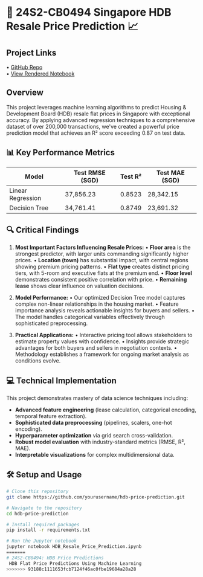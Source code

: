 # 🏢 24S2-CB0494 Singapore HDB Resale Price Prediction 📈

## Project Links  
•	[GitHub Repo](https://github.com/benjaminyjr17/CB0494-HDB-Price-Predictions/blob/6eaeaebee1d7f9f8b58630d6c6877fbff1a6086b/CB0494_HDB_Price_Predictions.ipynb)  
•	[View Rendered Notebook](https://nbviewer.org/github/benjaminyjr17/CB0494-HDB-Price-Predictions/blob/6eaeaebee1d7f9f8b58630d6c6877fbff1a6086b/CB0494_HDB_Price_Predictions.ipynb)  

## Overview

This project leverages machine learning algorithms to predict Housing & Development Board (HDB) resale flat prices in Singapore with exceptional accuracy. By applying advanced regression techniques to a comprehensive dataset of over 200,000 transactions, we've created a powerful price prediction model that achieves an R² score exceeding 0.87 on test data.

## 📊 Key Performance Metrics

| Model | Test RMSE (SGD) | Test R² | Test MAE (SGD) |
|-------|-----------------|---------|----------------|
| Linear Regression | 37,856.23 | 0.8523 | 28,342.15 |
| Decision Tree | 34,761.41 | 0.8749 | 23,691.32 |

## 🔍 Critical Findings

1. **Most Important Factors Influencing Resale Prices:**
   • **Floor area** is the strongest predictor, with larger units commanding significantly higher prices.
   • **Location (town)** has substantial impact, with central regions showing premium pricing patterns.
   • **Flat type** creates distinct pricing tiers, with 5-room and executive flats at the premium end.
   • **Floor level** demonstrates consistent positive correlation with price.
   • **Remaining lease** shows clear influence on valuation decisions.

2. **Model Performance:**
   • Our optimized Decision Tree model captures complex non-linear relationships in the housing market.
   • Feature importance analysis reveals actionable insights for buyers and sellers.
   • The model handles categorical variables effectively through sophisticated preprocessing.

3. **Practical Applications:**
   • Interactive pricing tool allows stakeholders to estimate property values with confidence.
   • Insights provide strategic advantages for both buyers and sellers in negotiation contexts.
   • Methodology establishes a framework for ongoing market analysis as conditions evolve.

## 💻 Technical Implementation

This project demonstrates mastery of data science techniques including:

- **Advanced feature engineering** (lease calculation, categorical encoding, temporal feature extraction).
- **Sophisticated data preprocessing** (pipelines, scalers, one-hot encoding).
- **Hyperparameter optimization** via grid search cross-validation.
- **Robust model evaluation** with industry-standard metrics (RMSE, R², MAE).
- **Interpretable visualizations** for complex multidimensional data.

## 🛠️ Setup and Usage

```bash
# Clone this repository
git clone https://github.com/yourusername/hdb-price-prediction.git

# Navigate to the repository
cd hdb-price-prediction

# Install required packages
pip install -r requirements.txt

# Run the Jupyter notebook
jupyter notebook HDB_Resale_Price_Prediction.ipynb
=======
# 24S2-CB0494: HDB Price Predictions
 HDB Flat Price Predictions Using Machine Learning
>>>>>>> 93188c1111653fcb7124f46ac0fbe19684a28a28
